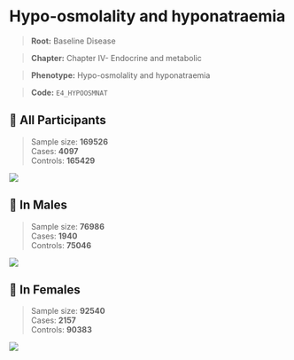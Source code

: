 # Hypo-osmolality and hyponatraemia

> **Root:** Baseline Disease  

> **Chapter:** Chapter IV- Endocrine and metabolic  

> **Phenotype:** Hypo-osmolality and hyponatraemia  

> **Code:** `E4_HYPOOSMNAT`

## 🧪 All Participants  
> Sample size: **169526**  
> Cases: **4097**  
> Controls: **165429**
<img src="/Disease/Figures/ALL/Incidence/E4_HYPOOSMNAT.png"/>
<CsvTable src="/Disease/Data/ALL/Incidence/COX_E4_HYPOOSMNAT.csv" label="🔍 View full results" />

## 👨 In Males  
> Sample size: **76986**  
> Cases: **1940**  
> Controls: **75046**
<img src="/Disease/Figures/Male/Incidence/E4_HYPOOSMNAT.png"/>
<CsvTable src="/Disease/Data/Male/Incidence/COX_E4_HYPOOSMNAT.csv" label="🔍 View full results" />

## 👩 In Females  
> Sample size: **92540**  
> Cases: **2157**  
> Controls: **90383**
<img src="/Disease/Figures/Female/Incidence/E4_HYPOOSMNAT.png"/>
<CsvTable src="/Disease/Data/Female/Incidence/COX_E4_HYPOOSMNAT.csv" label="🔍 View full results" />
